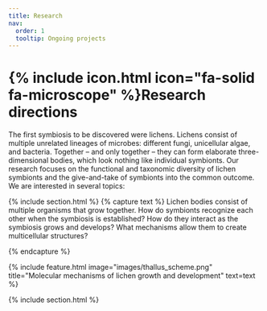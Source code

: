```yaml
---
title: Research
nav:
  order: 1
  tooltip: Ongoing projects
---
```


# {% include icon.html icon="fa-solid fa-microscope" %}Research directions

The first symbiosis to be discovered were lichens. Lichens consist of multiple unrelated lineages of microbes: different fungi, unicellular algae, and bacteria. Together – and only together – they can form elaborate three-dimensional bodies, which look nothing like individual symbionts. Our research focuses on the functional and taxonomic diversity of lichen symbionts and the give-and-take of symbionts into the common outcome. We are interested in several topics: 

{% include section.html %}
{% capture text %}
Lichen bodies consist of multiple organisms that grow together. How do symbionts recognize each other when the symbiosis is established? How do they interact as the symbiosis grows and develops? What mechanisms allow them to create multicellular structures?

{% endcapture %}

{%
  include feature.html
  image="images/thallus_scheme.png"
  title="Molecular mechanisms of lichen growth and development"
  text=text
%}

{% include section.html %}
<!--- {% include list.html data="projects" component="card" %}

{% include section.html %} -->
